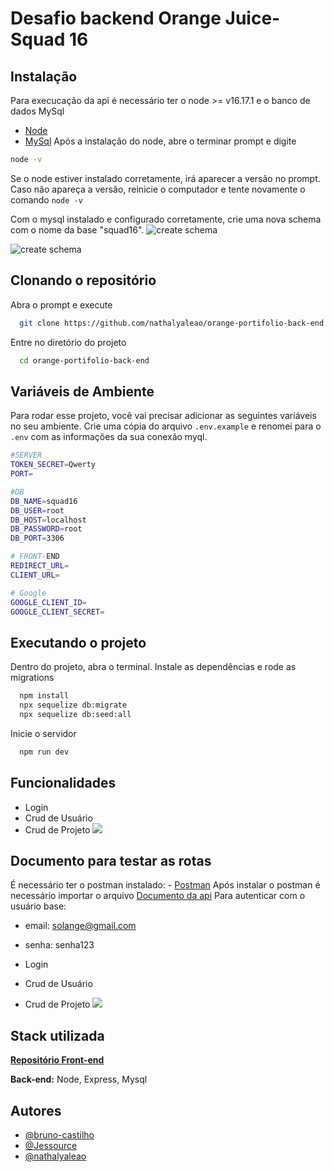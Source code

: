 
# Desafio backend Orange Juice- Squad 16



## Instalação
Para execucação da api é necessário ter o node >= v16.17.1 e o banco de dados MySql
- [Node](https://nodejs.org/en)
- [MySql](https://dev.mysql.com/downloads/)
Após a instalação do node, abre o terminar prompt e digite
```bash
node -v
```
Se o node estiver instalado corretamente, irá aparecer a versão no prompt. Caso não apareça a versão, reinicie o computador e tente novamente o comando ```node -v```

Com o mysql instalado e configurado corretamente, crie uma nova schema com o nome da base "squad16".
![create schema](https://raw.githubusercontent.com/nathalyaleao/orange-portifolio-back-end/main/src/docs/mysqlScreen2.png)

![create schema](https://raw.githubusercontent.com/nathalyaleao/orange-portifolio-back-end/main/src/docs/mysqlScreen.png)
## Clonando o repositório
Abra o prompt e execute

```bash
  git clone https://github.com/nathalyaleao/orange-portifolio-back-end.git
```

Entre no diretório do projeto

```bash
  cd orange-portifolio-back-end
```


## Variáveis de Ambiente

Para rodar esse projeto, você vai precisar adicionar as seguintes variáveis no seu ambiente. Crie uma cópia do arquivo ```.env.example``` e renomei para o ```.env``` com as informações da sua conexão myql.

```bash
#SERVER
TOKEN_SECRET=Qwerty
PORT=

#DB
DB_NAME=squad16
DB_USER=root
DB_HOST=localhost
DB_PASSWORD=root
DB_PORT=3306

# FRONT-END
REDIRECT_URL=
CLIENT_URL=

# Google
GOOGLE_CLIENT_ID=
GOOGLE_CLIENT_SECRET=

```


## Executando o projeto
Dentro do projeto, abra o terminal. Instale as dependências e rode as migrations

```bash
  npm install
  npx sequelize db:migrate
  npx sequelize db:seed:all
```

Inicie o servidor

```bash
  npm run dev
```

## Funcionalidades

- Login
- Crud de Usuário
- Crud de Projeto
![](https://raw.githubusercontent.com/nathalyaleao/orange-portifolio-back-end/main/src/docs/modelagem.png)

## Documento para testar as rotas
É necessário ter o postman instalado: - [Postman](https://www.postman.com/downloads/) 
Após instalar o postman é necessário importar o arquivo [Documento da api](https://github.com/nathalyaleao/orange-portifolio-back-end/blob/main/src/docs/API%20documentation.postman_collection.json)
Para autenticar com o usuário base:
- email: solange@gmail.com
- senha: senha123

- Login
- Crud de Usuário
- Crud de Projeto
![](https://raw.githubusercontent.com/nathalyaleao/orange-portifolio-back-end/main/src/docs/modelagem.png)



## Stack utilizada

[**Repositório Front-end**](https://github.com/bruno-castilho/orange-portfolio-front-end) 

**Back-end:** Node, Express, Mysql


## Autores

- [@bruno-castilho](https://github.com/bruno-castilho)
- [@Jessource](https://github.com/Jessource)
- [@nathalyaleao](https://github.com/nathalyaleao)
